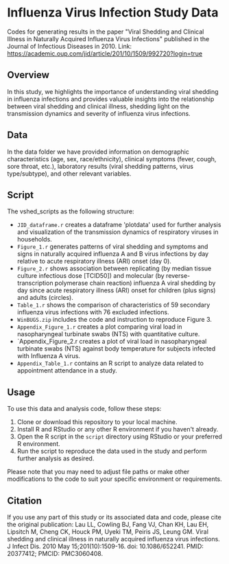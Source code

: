 # Influenza Virus Infection Study Data

Codes for generating results in the paper "Viral Shedding and Clinical Illness in Naturally Acquired Influenza Virus Infections" published in the Journal of Infectious Diseases in 2010. Link: https://academic.oup.com/jid/article/201/10/1509/992720?login=true
## Overview

In this study, we highlights the importance of understanding viral shedding in influenza infections and provides valuable insights into the relationship between viral shedding and clinical illness, shedding light on the transmission dynamics and severity of influenza virus infections.

## Data
In the data folder we have provided information on demographic characteristics (age, sex, race/ethnicity), clinical symptoms (fever, cough, sore throat, etc.), laboratory results (viral shedding patterns, virus type/subtype), and other relevant variables. 
  
## Script

The vshed_scripts as the following structure:

- `JID_dataframe.r` creates a dataframe 'plotdata' used for further analysis and visualization of the transmission dynamics of respiratory viruses in households.
- `Figure_1.r` generates patterns of viral shedding and symptoms and signs in naturally acquired influenza A and B virus infections by day relative to acute respiratory illness (ARI) onset (day 0).
- `Figure_2.r` shows association between replicating (by median tissue culture infectious dose [TCID50]) and molecular (by reverse-transcription polymerase chain reaction) influenza A viral shedding by day since acute respiratory illness (ARI) onset for children (plus signs) and adults (circles).
- `Table_1.r` shows the comparison of characteristics of 59 secondary influenza virus infections with 76 excluded infections.
- `WinBUGS.zip` includes the code and instruction to reproduce Figure 3.
- `Appendix_Figure_1.r` creates a plot comparing viral load in nasopharyngeal turbinate swabs (NTS) with quantitative culture.
- `Appendix_Figure_2.r creates a plot of viral load in nasopharyngeal turbinate swabs (NTS) against body temperature for subjects infected with Influenza A virus.
- `Appendix_Table_1.r` contains an R script to analyze data related to appointment attendance in a study.

## Usage

To use this data and analysis code, follow these steps:

1. Clone or download this repository to your local machine.
2. Install R and RStudio or any other R environment if you haven't already.
3. Open the R script in the `script` directory using RStudio or your preferred R environment.
4. Run the script to reproduce the data used in the study and perform further analysis as desired.

Please note that you may need to adjust file paths or make other modifications to the code to suit your specific environment or requirements.

## Citation

If you use any part of this study or its associated data and code, please cite the original publication: Lau LL, Cowling BJ, Fang VJ, Chan KH, Lau EH, Lipsitch M, Cheng CK, Houck PM, Uyeki TM, Peiris JS, Leung GM. Viral shedding and clinical illness in naturally acquired influenza virus infections. J Infect Dis. 2010 May 15;201(10):1509-16. doi: 10.1086/652241. PMID: 20377412; PMCID: PMC3060408.
